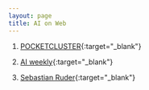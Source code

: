 ```yaml
---
layout: page
title: AI on Web 
---
```




1. [POCKETCLUSTER](https://blog.pocketcluster.io/){:target="_blank"}


2. [AI weekly](http://aidl.io/issues){:target="_blank"}


3. [Sebastian Ruder](http://ruder.io/){:target="_blank"}